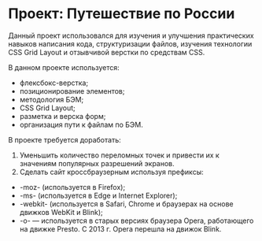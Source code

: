 # Проект: Путешествие по России

Данный проект использовался для изучения и улучшения практических навыков написания кода, структуризации файлов, изучения технологии CSS Grid Layout и отзывчивой верстки по средствам CSS.

В данном проекте используется:

- флексбокс-верстка;
- позиционирование элементов;
- методология БЭМ;
- CSS Grid Layout;
- разметка и верска форм;
- организация пути к файлам по БЭМ.

В проекте требуется доработать:

1. Уменьшить количество переломных точек и привести их к значениям популярных разрешений экранов.
2. Сделать сайт кроссбраузерным используя префиксы:

- -moz- (используется в Firefox);
- -ms- (используется в Edge и Internet Explorer);
- -webkit- (используется в Safari, Chrome и браузерах на основе движков WebKit и Blink);
- -o- — используется в старых версиях браузера Opera, работающего на движке Presto. С 2013 г. Opera перешла на движок Blink.
